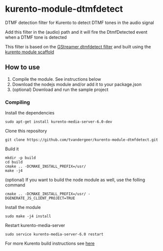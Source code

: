 # kurento-module-dtmfdetect
DTMF detection filter for Kurento to detect DTMF tones in the audio signal

Add this filter in the (audio) path and it will fire the DtmfDetected event when a DTMF tone is detected

This filter is based on the [GStreamer dtmfdetect filter](https://gstreamer.freedesktop.org/data/doc/gstreamer/head/gst-plugins-bad-plugins/html/gst-plugins-bad-plugins-dtmfdetect.html) and built using the [kurento module scaffold](http://doc-kurento.readthedocs.io/en/stable/mastering/develop_kurento_modules.html)

## How to use

1. Compile the module. See instructions below
2. Download the nodejs module and/or add it to your package.json
3. (optional) Download and run the sample project


### Compiling

Install the dependencies
```
sudo apt-get install kurento-media-server-6.0-dev
```

Clone this repository
```
git clone https://github.com/tvandergeer/kurento-module-dtmfdetect.git
```

Build it
```
mkdir -p build
cd build
cmake .. -DCMAKE_INSTALL_PREFIX=/usr/
make -j4
```
(optional) If you want to build the node module as well, use the folling command
```
cmake .. -DCMAKE_INSTALL_PREFIX=/usr/ -DGENERATE_JS_CLIENT_PROJECT=TRUE
```
Install the module
```
sudo make -j4 install
```
Restart kurento-media-server
```
sudo service kurento-media-server-6.0 restart
```


For more Kurento build instructions see [here](https://github.com/Kurento/kurento-media-server)



